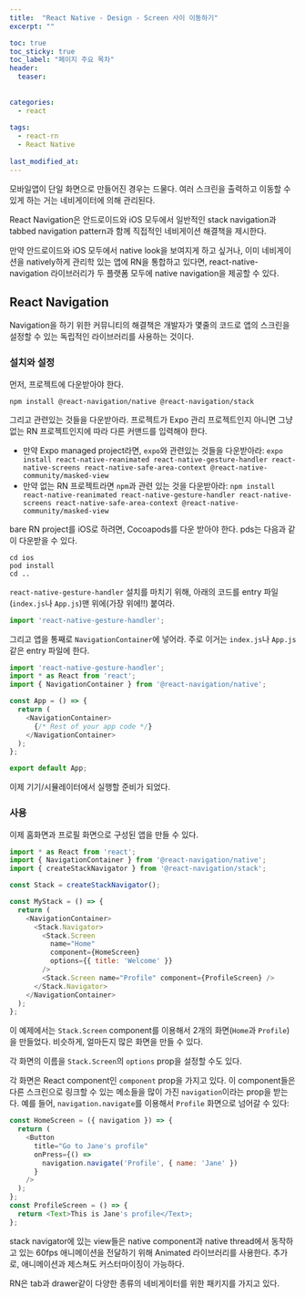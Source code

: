 ```yaml
---
title:  "React Native - Design - Screen 사이 이동하기"
excerpt: ""

toc: true
toc_sticky: true
toc_label: "페이지 주요 목차"
header:
  teaser: 
  
  
categories:
  - react
  
tags:
  - react-rn
  - React Native
  
last_modified_at: 
---
```


모바일앱이 단일 화면으로 만들어진 경우는 드물다. 여러 스크린을 출력하고 이동할 수 있게 하는 거는 네비게이터에 의해 관리된다.

React Navigation은 안드로이드와 iOS 모두에서 일반적인 stack navigation과 tabbed navigation pattern과 함께 직접적인 네비게이션 해결책을 제시한다.

만약 안드로이드와 iOS 모두에서 native look을 보여지게 하고 싶거나, 이미 네비게이션을 natively하게 관리학 있는 앱에 RN을 통합하고 있다면, 
react-native-navigation 라이브러리가 두 플랫폼 모두에 native navigation을 제공할 수 있다.

## React Navigation

Navigation을 하기 위한 커뮤니티의 해결책은 개발자가 몇줄의 코드로 앱의 스크린을 설정할 수 있는 독립적인 라이브러리를 사용하는 것이다.

### 설치와 설정

먼저, 프로젝트에 다운받아야 한다.

```
npm install @react-navigation/native @react-navigation/stack
```

그리고 관련있는 것들을 다운받아라. 프로젝트가 Expo 관리 프로젝트인지 아니면 그냥 없는 RN 프로젝트인지에 따라 다른 커맨드를 입력해야 한다.

* 만약 Expo managed project라면, `expo`와 관련있는 것들을 다운받아라:
  `expo install react-native-reanimated react-native-gesture-handler react-native-screens react-native-safe-area-context @react-native-community/masked-view`
* 만약 없는 RN 프로젝트라면 `npm`과 관련 있는 것을 다운받아라:
  `npm install react-native-reanimated react-native-gesture-handler react-native-screens react-native-safe-area-context @react-native-community/masked-view`
  
bare RN project를 iOS로 하려면, Cocoapods를 다운 받아야 한다. pds는 다음과 같이 다운받을 수 있다.

```
cd ios
pod install
cd ..
```

`react-native-gesture-handler` 설치를 마치기 위해, 아래의 코드를 entry 파일(`index.js`나 `App.js`)맨 위에(가장 위에!!) 붙여라.

```js
import 'react-native-gesture-handler';
```

그리고 앱을 통째로 `NavigationContainer`에 넣어라. 주로 이거는 `index.js`나 `App.js`같은 entry 파일에 한다.

```js
import 'react-native-gesture-handler';
import * as React from 'react';
import { NavigationContainer } from '@react-navigation/native';

const App = () => {
  return (
    <NavigationContainer>
      {/* Rest of your app code */}
    </NavigationContainer>
  );
};

export default App;
```

이제 기기/시뮬레이터에서 실행할 준비가 되었다.

### 사용

이제 홈화면과 프로필 화면으로 구성된 앱을 만들 수 있다.

```js
import * as React from 'react';
import { NavigationContainer } from '@react-navigation/native';
import { createStackNavigator } from '@react-navigation/stack';

const Stack = createStackNavigator();

const MyStack = () => {
  return (
    <NavigationContainer>
      <Stack.Navigator>
        <Stack.Screen
          name="Home"
          component={HomeScreen}
          options={{ title: 'Welcome' }}
        />
        <Stack.Screen name="Profile" component={ProfileScreen} />
      </Stack.Navigator>
    </NavigationContainer>
  );
};
```

이 예제에서는 `Stack.Screen` component를 이용해서 2개의 화면(`Home`과 `Profile`)을 만들었다. 비슷하게, 
얼마든지 많은 화면을 만들 수 있다.

각 화면의 이름을 `Stack.Screen`의 `options` prop을 설정할 수도 있다.

각 화면은 React component인 `component` prop을 가지고 있다. 이 component들은 다른 스크린으로 링크할 수 있는 메소들을 많이 가진
`navigation`이라는 prop을 받는다. 예를 들어, `navigation.navigate`를 이용해서 `Profile` 화면으로 넘어갈 수 있다:

```js
const HomeScreen = ({ navigation }) => {
  return (
    <Button
      title="Go to Jane's profile"
      onPress={() =>
        navigation.navigate('Profile', { name: 'Jane' })
      }
    />
  );
};
const ProfileScreen = () => {
  return <Text>This is Jane's profile</Text>;
};
```

stack navigator에 있는 view들은 native component과 native thread에서 동작하고 있는 60fps 애니메이션을 전달하기 위해 Animated 라이브러리를 사용한다.
추가로, 애니메이션과 제스쳐도 커스터마이징이 가능하다.

RN은 tab과 drawer같이 다양한 종류의 네비게이터를 위한 패키지를 가지고 있다.






